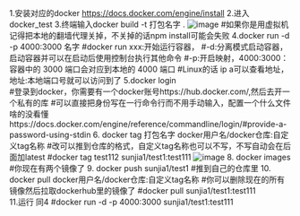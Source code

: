1.安装对应的docker https://docs.docker.com/engine/install
2.进入docker_test
3.终端输入docker build -t 打包名字 .
![image](https://user-images.githubusercontent.com/102155088/168894361-fb6bd3cf-dc35-41dd-926e-fb59013853f4.png)
#如果你是用虚拟机记得把本地的翻墙代理关掉，不关掉的话npm install可能会失败
4.docker run -d -p 4000:3000 名字
#docker run xxx:开始运行容器，
#-d:分离模式启动容器，启动容器并可以在启动后使用控制台执行其他命令
#-p:开启映射，4000:3000：容器中的 3000 端口会对应到本地的 4000 端口
#Linux的话 ip a可以查看地址，地址:本地端口号就可以访问到了
5.docker login  
#登录到docker，你需要有一个docker账号https://hub.docker.com/,然后去开一个私有的库 
#可以直接把身份写在一行命令行而不用手动输入，配置一个什么文件啥的没看懂https://docs.docker.com/engine/reference/commandline/login/#provide-a-password-using-stdin
6. docker tag  打包名字  docker用户名/docker仓库:自定义tag名称
#改可以推到仓库的格式，自定义tag名称也可以不写，不写自动会在后面加latest 
#docker tag test112  sunjia1/test1:test111
![image](https://user-images.githubusercontent.com/102155088/168899140-91efb51c-f2dc-41ef-ae32-3a4f4f3c9e8d.png)
8. docker images
#你现在有两个镜像了
9. docker push sunjia1/test1
#推到自己的仓库里
10. docker pull docker用户名/docker仓库:自定义tag名称
#你可以删除现在的所有镜像然后拉取dockerhub里的镜像了
#docker pull sunjia1/test1:test111   
11.运行 同4 
#docker run -d -p 4000:3000 sunjia1/test1:test111 

